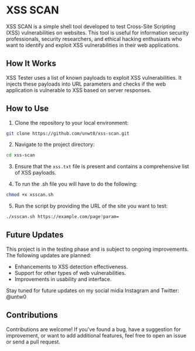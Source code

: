 # XSS SCAN

XSS SCAN is a simple shell tool developed to test Cross-Site Scripting (XSS) vulnerabilities on websites. This tool is useful for information security professionals, security researchers, and ethical hacking enthusiasts who want to identify and exploit XSS vulnerabilities in their web applications.

## How It Works

XSS Tester uses a list of known payloads to exploit XSS vulnerabilities. It injects these payloads into URL parameters and checks if the web application is vulnerable to XSS based on server responses.

## How to Use

1. Clone the repository to your local environment:

```bash
git clone https://github.com/unwt0/xss-scan.git
```

2. Navigate to the project directory:

```bash
cd xss-scan
```

3. Ensure that the `xss.txt` file is present and contains a comprehensive list of XSS payloads.

4. To run the .sh file you will have to do the following:

```bash
chmod +x xsscan.sh
```
 
5. Run the script by providing the URL of the site you want to test:

```bash
./xsscan.sh https://example.com/page?param=
```

## Future Updates

This project is in the testing phase and is subject to ongoing improvements. The following updates are planned:

- Enhancements to XSS detection effectiveness.
- Support for other types of web vulnerabilities.
- Improvements in usability and interface.

Stay tuned for future updates on my social midia Instagram and Twitter: @untw0

## Contributions

Contributions are welcome! If you've found a bug, have a suggestion for improvement, or want to add additional features, feel free to open an issue or send a pull request.
